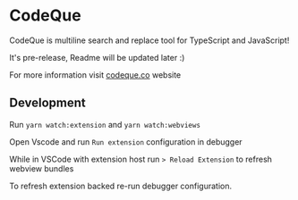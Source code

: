 # CodeQue

CodeQue is multiline search and replace tool for TypeScript and JavaScript!

It's pre-release, Readme will be updated later :)

For more information visit [codeque.co](http://codeque.co) website

## Development

Run `yarn watch:extension` and `yarn watch:webviews`

Open Vscode and run `Run extension` configuration in debugger

While in VSCode with extension host run `> Reload Extension` to refresh webview bundles

To refresh extension backed re-run debugger configuration.

